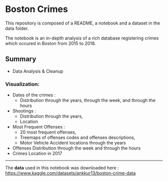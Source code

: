 # Boston Crimes
This repository is composed of a README, a notebook and a dataset in the data folder.
 
The notebook is an in-depth analysis of a rich database registering crimes which occured in Boston from 2015 to 2018.

## Summary
- Data Analysis & Cleanup

### Visualization: 

- Dates of the crimes :  
  - Distribution through the years, through the week, and through the hours
- Shootings : 
  - Distribution through the years,
  - Location
- Most Frequent Offenses :
  - 20 most frequent offenses,
  - Treemaps of offenses codes and offenses descriptions, 
  - Motor Vehicle Accident locations through the years
- Offenses Distribution through the week and through the hours
- Crimes Location in 2017


___

The **data** used in this notebook was downloaded here : 
https://www.kaggle.com/datasets/ankkur13/boston-crime-data